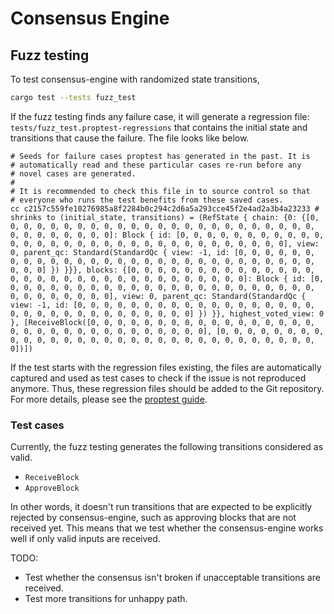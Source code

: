 # Consensus Engine

## Fuzz testing

To test consensus-engine with randomized state transitions,
```bash
cargo test --tests fuzz_test
```

If the fuzz testing finds any failure case, it will generate a regression file: `tests/fuzz_test.proptest-regressions` that contains the initial state and transitions that cause the failure. The file looks like below.
```
# Seeds for failure cases proptest has generated in the past. It is
# automatically read and these particular cases re-run before any
# novel cases are generated.
#
# It is recommended to check this file in to source control so that
# everyone who runs the test benefits from these saved cases.
cc c2157c559fe10276985a8f2284b0c294c2d6a5a293cce45f2e4ad2a3b4a23233 # shrinks to (initial_state, transitions) = (RefState { chain: {0: {[0, 0, 0, 0, 0, 0, 0, 0, 0, 0, 0, 0, 0, 0, 0, 0, 0, 0, 0, 0, 0, 0, 0, 0, 0, 0, 0, 0, 0, 0, 0, 0]: Block { id: [0, 0, 0, 0, 0, 0, 0, 0, 0, 0, 0, 0, 0, 0, 0, 0, 0, 0, 0, 0, 0, 0, 0, 0, 0, 0, 0, 0, 0, 0, 0, 0], view: 0, parent_qc: Standard(StandardQc { view: -1, id: [0, 0, 0, 0, 0, 0, 0, 0, 0, 0, 0, 0, 0, 0, 0, 0, 0, 0, 0, 0, 0, 0, 0, 0, 0, 0, 0, 0, 0, 0, 0, 0] }) }}}, blocks: {[0, 0, 0, 0, 0, 0, 0, 0, 0, 0, 0, 0, 0, 0, 0, 0, 0, 0, 0, 0, 0, 0, 0, 0, 0, 0, 0, 0, 0, 0, 0, 0]: Block { id: [0, 0, 0, 0, 0, 0, 0, 0, 0, 0, 0, 0, 0, 0, 0, 0, 0, 0, 0, 0, 0, 0, 0, 0, 0, 0, 0, 0, 0, 0, 0, 0], view: 0, parent_qc: Standard(StandardQc { view: -1, id: [0, 0, 0, 0, 0, 0, 0, 0, 0, 0, 0, 0, 0, 0, 0, 0, 0, 0, 0, 0, 0, 0, 0, 0, 0, 0, 0, 0, 0, 0, 0, 0] }) }}, highest_voted_view: 0 }, [ReceiveBlock([0, 0, 0, 0, 0, 0, 0, 0, 0, 0, 0, 0, 0, 0, 0, 0, 0, 0, 0, 0, 0, 0, 0, 0, 0, 0, 0, 0, 0, 0, 0, 0], [0, 0, 0, 0, 0, 0, 0, 0, 0, 0, 0, 0, 0, 0, 0, 0, 0, 0, 0, 0, 0, 0, 0, 0, 0, 0, 0, 0, 0, 0, 0, 0])])
```
If the test starts with the regression files existing, the files are automatically captured and used as test cases to check if the issue is not reproduced anymore.
Thus, these regression files should be added to the Git repository.
For more details, please see the [proptest guide](https://proptest-rs.github.io/proptest/proptest/state-machine.html).

### Test cases

Currently, the fuzz testing generates the following transitions considered as valid.
- `ReceiveBlock`
- `ApproveBlock`

In other words, it doesn't run transitions that are expected to be explicitly rejected by consensus-engine, such as approving blocks that are not received yet.
This means that we test whether the consensus-engine works well if only valid inputs are received.

TODO:
- Test whether the consensus isn't broken if unacceptable transitions are received.
- Test more transitions for unhappy path.
